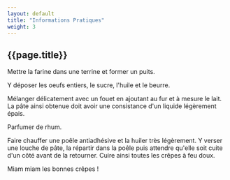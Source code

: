 ```yaml
---
layout: default
title: "Informations Pratiques"
weight: 3
---
```


## {{page.title}}


Mettre la farine dans une terrine et former un puits.

Y déposer les oeufs entiers, le sucre, l'huile et le beurre.

Mélanger délicatement avec un fouet en ajoutant au fur et à mesure le lait. La pâte ainsi obtenue doit avoir une consistance d'un liquide légèrement épais.

Parfumer de rhum.

Faire chauffer une poêle antiadhésive et la huiler très légèrement. Y verser une louche de pâte, la répartir dans la poêle puis attendre qu'elle soit cuite d'un côté avant de la retourner. Cuire ainsi toutes les crêpes à feu doux.

Miam miam les bonnes crêpes !
